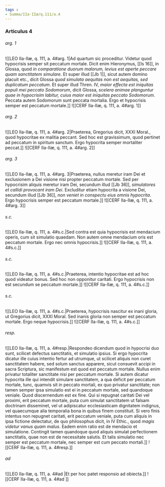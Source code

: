 ```yaml
---
tags : 
- Summa/IIa-IIæ/q.111/a.4
---
```


### Articulus 4

###### arg. 1
![[LEO IIa-IIæ, q. 111, a. 4#arg. 1|Ad quartum sic proceditur. Videtur quod hypocrisis semper sit peccatum mortale. Dicit enim Hieronymus, [[Is 16]], in Glossa, quod *in comparatione duorum malorum, levius est aperte peccare quam sanctitatem simulare*. Et super illud [[Jb 1]], sicut autem domino placuit etc., dicit Glossa *quod simulata aequitas non est aequitas, sed duplicatum peccatum*. Et super illud Thren. IV, *maior effecta est iniquitas populi mei peccato Sodomorum*, dicit Glossa, *scelera animae planguntur quae in hypocrisim labitur, cuius maior est iniquitas peccato Sodomorum*. Peccata autem Sodomorum sunt peccata mortalia. Ergo et hypocrisis semper est peccatum mortale.]]
![[CERF IIa-IIæ, q. 111, a. 4#arg. 1]]

###### arg. 2
![[LEO IIa-IIæ, q. 111, a. 4#arg. 2|Praeterea, Gregorius dicit, XXXI Moral., quod hypocritae ex malitia peccant. Sed hoc est gravissimum, quod pertinet ad peccatum in spiritum sanctum. Ergo hypocrita semper mortaliter peccat.]]
![[CERF IIa-IIæ, q. 111, a. 4#arg. 2]]

###### arg. 3
![[LEO IIa-IIæ, q. 111, a. 4#arg. 3|Praeterea, nullus meretur iram Dei et exclusionem a Dei visione nisi propter peccatum mortale. Sed per hypocrisim aliquis meretur iram Dei, secundum illud [[Jb 36]], *simulatores et callidi provocant iram Dei*. Excluditur etiam hypocrita a visione Dei, secundum illud [[Jb 36]], *non veniet in conspectu eius omnis hypocrita*. Ergo hypocrisis semper est peccatum mortale.]]
![[CERF IIa-IIæ, q. 111, a. 4#arg. 3]]

###### s.c.
![[LEO IIa-IIæ, q. 111, a. 4#s.c.|Sed contra est quia hypocrisis est mendacium operis, cum sit simulatio quaedam. Non autem omne mendacium oris est peccatum mortale. Ergo nec omnis hypocrisis.]]
![[CERF IIa-IIæ, q. 111, a. 4#s.c.]]

###### s.c.
![[LEO IIa-IIæ, q. 111, a. 4#s.c.|Praeterea, intentio hypocritae est ad hoc quod videatur bonus. Sed hoc non opponitur caritati. Ergo hypocrisis non est secundum se peccatum mortale.]]
![[CERF IIa-IIæ, q. 111, a. 4#s.c.]]

###### s.c.
![[LEO IIa-IIæ, q. 111, a. 4#s.c.|Praeterea, hypocrisis nascitur ex inani gloria, ut Gregorius dicit, XXXI Moral. Sed inanis gloria non semper est peccatum mortale. Ergo neque hypocrisis.]]
![[CERF IIa-IIæ, q. 111, a. 4#s.c.]]

###### resp.
![[LEO IIa-IIæ, q. 111, a. 4#resp.|Respondeo dicendum quod in hypocrisi duo sunt, scilicet defectus sanctitatis, et simulatio ipsius. Si ergo hypocrita dicatur ille cuius intentio fertur ad utrumque, ut scilicet aliquis non curet sanctitatem habere, sed solum sanctus apparere, sicut consuevit accipi in sacra Scriptura, sic manifestum est quod est peccatum mortale. Nullus enim privatur totaliter sanctitate nisi per peccatum mortale. Si autem dicatur hypocrita ille qui intendit simulare sanctitatem, a qua deficit per peccatum mortale, tunc, quamvis sit in peccato mortali, ex quo privatur sanctitate; non tamen semper ipsa simulatio est ei in peccatum mortale, sed quandoque veniale. Quod discernendum est ex fine. Qui si repugnat caritati Dei vel proximi, erit peccatum mortale, puta cum simulat sanctitatem ut falsam doctrinam disseminet, vel ut adipiscatur ecclesiasticam dignitatem indignus, vel quaecumque alia temporalia bona in quibus finem constituit. Si vero finis intentus non repugnet caritati, erit peccatum veniale, puta cum aliquis in ipsa fictione delectatur, de quo philosophus dicit, in IV Ethic., quod *magis videtur vanus quam malus*. Eadem enim ratio est de mendacio et simulatione. Contingit tamen quandoque quod aliquis simulat perfectionem sanctitatis, quae non est de necessitate salutis. Et talis simulatio nec semper est peccatum mortale, nec semper est cum peccato mortali.]]
![[CERF IIa-IIæ, q. 111, a. 4#resp.]]

###### ad 
![[LEO IIa-IIæ, q. 111, a. 4#ad |Et per hoc patet responsio ad obiecta.]]
![[CERF IIa-IIæ, q. 111, a. 4#ad ]]

